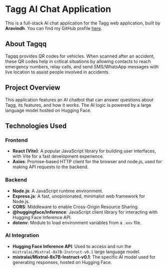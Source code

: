 # Tagg AI Chat Application

This is a full-stack AI chat application for the Tagg web application, built by **Aravindh**. You can find my GitHub profile [here](https://github.com/aravindh99/).

## About Tagqq

Tagqq provides QR codes for vehicles. When scanned after an accident, these QR codes help in critical situations by allowing contacts to reach emergency numbers, relay calls, and send SMS/WhatsApp messages with live location to assist people involved in accidents.

## Project Overview

This application features an AI chatbot that can answer questions about Tagg, its features, and how it works. The AI logic is powered by a large language model hosted on Hugging Face.

## Technologies Used

### Frontend

*   **React (Vite)**: A popular JavaScript library for building user interfaces, with Vite for a fast development experience.
*   **Axios**: Promise-based HTTP client for the browser and node.js, used for making API requests to the backend.

### Backend

*   **Node.js**: A JavaScript runtime environment.
*   **Express.js**: A fast, unopinionated, minimalist web framework for Node.js.
*   **CORS**: Middleware to enable Cross-Origin Resource Sharing.
*   **@huggingface/inference**: JavaScript client library for interacting with Hugging Face Inference API.
*   **dotenv**: Module to load environment variables from a `.env` file.

### AI Integration

*   **Hugging Face Inference API**: Used to access and run the `mistralai/Mixtral-8x7B-Instruct-v0.1` large language model.
*   **mistralai/Mixtral-8x7B-Instruct-v0.1**: The specific AI model used for generating responses, hosted on Hugging Face.
